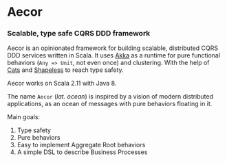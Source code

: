 # Aecor
### Scalable, type safe CQRS DDD framework

Aecor is an opinionated framework for building scalable, distributed CQRS DDD services written in Scala. It uses [Akka](https://github.com/akka/akka) as a runtime for pure functional behaviors (`Any => Unit`, not even once) and clustering.
With the help of [Cats](https://github.com/typelevel/cats/) and [Shapeless](https://github.com/milessabin/shapeless) to reach type safety.

Aecor works on Scala 2.11 with Java 8.

The name `Aecor` (_lat. ocean_) is inspired by a vision of modern distributed applications, as an ocean of messages with pure behaviors floating in it.

Main goals:  
1. Type safety  
2. Pure behaviors  
3. Easy to implement Aggregate Root behaviors    
4. A simple DSL to describe Business Processes   
